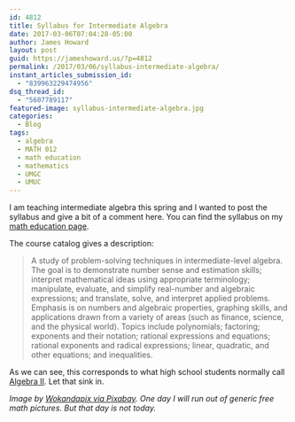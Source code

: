 ```yaml
---
id: 4812
title: Syllabus for Intermediate Algebra
date: 2017-03-06T07:04:28-05:00
author: James Howard
layout: post
guid: https://jameshoward.us/?p=4812
permalink: /2017/03/06/syllabus-intermediate-algebra/
instant_articles_submission_id:
  - "839963229474956"
dsq_thread_id:
  - "5607789117"
featured-image: syllabus-intermediate-algebra.jpg
categories:
  - Blog
tags:
  - algebra
  - MATH 012
  - math education
  - mathematics
  - UMGC
  - UMUC
---
```

I am teaching intermediate algebra this spring and I wanted to post
the syllabus and give a bit of a comment here.  You can find the
syllabus on my [math education page](/teaching).

The course catalog gives a description:

> A study of problem-solving techniques in intermediate-level
algebra. The goal is to demonstrate number sense and estimation
skills; interpret mathematical ideas using appropriate terminology;
manipulate, evaluate, and simplify real-number and algebraic
expressions; and translate, solve, and interpret applied problems.
Emphasis is on numbers and algebraic properties, graphing skills,
and applications drawn from a variety of areas (such as finance,
science, and the physical world). Topics include polynomials;
factoring; exponents and their notation; rational expressions and
equations; rational exponents and radical expressions; linear,
quadratic, and other equations; and inequalities.

As we can see, this corresponds to what high school students normally
call [Algebra II](https://www.mathsisfun.com/algebra/index-2.html).
Let that sink in.

_Image by [Wokandapix via
Pixabay](https://pixabay.com/en/calculator-math-mathematics-988017/).  One
day I will run out of generic free math pictures.  But that day is
not today._
